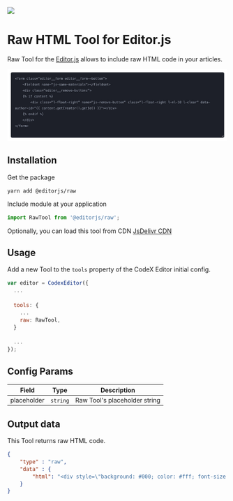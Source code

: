 ![](https://badgen.net/badge/CodeX%20Editor/v2.0/blue)

# Raw HTML Tool for Editor.js

Raw Tool for the [Editor.js](https://codex.so/editor) allows to include raw HTML code in your articles.

![](assets/68747470733a2f2f636170656c6c612e706963732f35313935643934342d393636642d343063662d386638362d3738633633343964393463622e6a7067.jpeg)

## Installation

Get the package

```shell
yarn add @editorjs/raw
```

Include module at your application

```javascript
import RawTool from '@editorjs/raw';
```

Optionally, you can load this tool from CDN [JsDelivr CDN](https://cdn.jsdelivr.net/npm/@editorjs/raw@latest)

## Usage

Add a new Tool to the `tools` property of the CodeX Editor initial config.

```javascript
var editor = CodexEditor({
  ...

  tools: {
    ...
    raw: RawTool,
  }

  ...
});
```

## Config Params

| Field       | Type     | Description                   |
| ----------- | -------- | ------------------------------|
| placeholder | `string` | Raw Tool's placeholder string |

## Output data

This Tool returns raw HTML code.

```json
{
    "type" : "raw",
    "data" : {
        "html": "<div style=\"background: #000; color: #fff; font-size: 30px; padding: 50px;\">Any HTML code</div>",
    }
}
```

